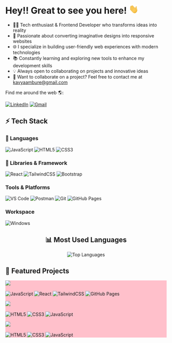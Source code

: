 # Hey!! Great to see you here! <img src="https://raw.githubusercontent.com/ABSphreak/ABSphreak/master/gifs/Hi.gif" width="30px">

- 👩‍💻 Tech enthusiast & Frontend Developer who transforms ideas into reality
- 🎨 Passionate about converting imaginative designs into responsive websites
- 🌐 I specialize in building user-friendly web experiences with modern technologies
- 📚 Constantly learning and exploring new tools to enhance my development skills
- 💡 Always open to collaborating on projects and innovative ideas
- 📧 Want to collaborate on a project? Feel free to contact me at kavyaambure@gmail.com
  
Find me around the web 🌎:

[![LinkedIn](https://img.shields.io/badge/LinkedIn-0077B5?style=for-the-badge&logo=linkedin&logoColor=white)](your-linkedin-url)
[![Gmail](https://img.shields.io/badge/Gmail-D14836?style=for-the-badge&logo=gmail&logoColor=white)](mailto:kavyaambure@gmail.com)

## ⚡ Tech Stack

### 🚀 Languages
![JavaScript](https://img.shields.io/badge/JavaScript-F7DF1E?style=for-the-badge&logo=javascript&logoColor=black)
![HTML5](https://img.shields.io/badge/HTML5-E34F26?style=for-the-badge&logo=html5&logoColor=white)
![CSS3](https://img.shields.io/badge/CSS3-1572B6?style=for-the-badge&logo=css3&logoColor=white)

### 🧩 Libraries & Framework
![React](https://img.shields.io/badge/React-20232A?style=for-the-badge&logo=react&logoColor=61DAFB)
![TailwindCSS](https://img.shields.io/badge/Tailwind_CSS-38B2AC?style=for-the-badge&logo=tailwind-css&logoColor=white)
![Bootstrap](https://img.shields.io/badge/Bootstrap-620af0?style=for-the-badge&logo=Bootstrap&logoColor=white)

###  Tools & Platforms
![VS Code](https://img.shields.io/badge/VS_Code-007ACC?style=for-the-badge&logo=visualstudiocode&logoColor=white)
![Postman](https://img.shields.io/badge/Postman-FF6C37?style=for-the-badge&logo=postman&logoColor=white)
![Git](https://img.shields.io/badge/Git-F05032?style=for-the-badge&logo=git&logoColor=white)
![GitHub Pages](https://img.shields.io/badge/GitHub_Pages-222222?style=for-the-badge&logo=github&logoColor=white)

### Workspace
![Windows](https://img.shields.io/badge/Windows-0078D4?style=for-the-badge&logo=microsoft&logoColor=white)

<div align="center">

## 📊 Most Used Languages 
![Top Languages](https://github-readme-stats.vercel.app/api/top-langs/?username=kavya123-ambure&theme=radical&layout=compact)
</div>

## 📌 Featured Projects

<div style="background-color:pink">
  <a href="https://github.com/kavya123-ambure/date-picker-component">
   <img  src="https://github-readme-stats.vercel.app/api/pin/?username=kavya123-ambure&repo=date-picker-component&theme=radical&cache_seconds=1" />
  </a>


  ![JavaScript](https://img.shields.io/badge/JavaScript-F7DF1E?style=for-the-badge&logo=javascript&logoColor=black)
  ![React](https://img.shields.io/badge/React-20232A?style=for-the-badge&logo=react&logoColor=61DAFB)
  ![TailwindCSS](https://img.shields.io/badge/Tailwind_CSS-38B2AC?style=for-the-badge&logo=tailwind-css&logoColor=white)
  ![GitHub Pages](https://img.shields.io/badge/GitHub_Pages-222222?style=for-the-badge&logo=github&logoColor=white)


<a href="https://github.com/kavya123-ambure/starbucks_landing_page">
    <img src="https://github-readme-stats.vercel.app/api/pin/?username=kavya123-ambure&repo=starbucks_landing_page&theme=radical&cache_seconds=1" />
</a>

  
![HTML5](https://img.shields.io/badge/HTML5-E34F26?style=for-the-badge&logo=html5&logoColor=white)
![CSS3](https://img.shields.io/badge/CSS3-1572B6?style=for-the-badge&logo=css3&logoColor=white)
![JavaScript](https://img.shields.io/badge/JavaScript-F7DF1E?style=for-the-badge&logo=javascript&logoColor=black)

<a href="https://github.com/kavya123-ambure/RPS-game">
  <img src="https://github-readme-stats.vercel.app/api/pin/?username=kavya123-ambure&repo=RPS-game&theme=radical&cache_seconds=1" />
</a>

  
![HTML5](https://img.shields.io/badge/HTML5-E34F26?style=for-the-badge&logo=html5&logoColor=white)
![CSS3](https://img.shields.io/badge/CSS3-1572B6?style=for-the-badge&logo=css3&logoColor=white)
![JavaScript](https://img.shields.io/badge/JavaScript-F7DF1E?style=for-the-badge&logo=javascript&logoColor=black)

</div>





